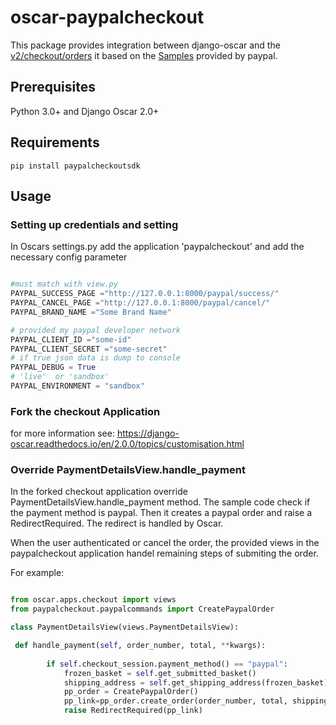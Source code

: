 # oscar-paypalcheckout

This package provides integration between django-oscar and the [v2/checkout/orders](https://developer.paypal.com/docs/api/orders/v2/) 
it based on the [Samples](https://github.com/paypal/Checkout-Python-SDK/) provided by paypal.


## Prerequisites

Python 3.0+ and Django Oscar 2.0+


## Requirements
```
pip install paypalcheckoutsdk
```

## Usage

### Setting up credentials and setting


In Oscars settings.py add the application 'paypalcheckout'
and add the necessary config parameter

```python

#must match with view.py
PAYPAL_SUCCESS_PAGE ="http://127.0.0.1:8000/paypal/success/"
PAYPAL_CANCEL_PAGE ="http://127.0.0.1:8000/paypal/cancel/"
PAYPAL_BRAND_NAME ="Some Brand Name"

# provided my paypal developer network
PAYPAL_CLIENT_ID ="some-id"
PAYPAL_CLIENT_SECRET ="some-secret"
# if true json data is dump to console
PAYPAL_DEBUG = True
# 'live'  or 'sandbox'
PAYPAL_ENVIRONMENT = "sandbox"
```

### Fork  the checkout Application 

for more information see:
https://django-oscar.readthedocs.io/en/2.0.0/topics/customisation.html


### Override PaymentDetailsView.handle_payment
In the forked checkout application  override PaymentDetailsView.handle_payment method.
The sample code check if the payment method is paypal. Then it creates a paypal order and raise a RedirectRequired. The redirect is handled by Oscar.

When the user authenticated or cancel the order, the provided views in the paypalcheckout application handel remaining steps of submiting the order.

For example:


```python

from oscar.apps.checkout import views
from paypalcheckout.paypalcommands import CreatePaypalOrder

class PaymentDetailsView(views.PaymentDetailsView):

 def handle_payment(self, order_number, total, **kwargs):
    
        if self.checkout_session.payment_method() == "paypal":
            frozen_basket = self.get_submitted_basket()
            shipping_address = self.get_shipping_address(frozen_basket)
            pp_order = CreatePaypalOrder()
            pp_link=pp_order.create_order(order_number, total, shipping_address)
            raise RedirectRequired(pp_link)

```




